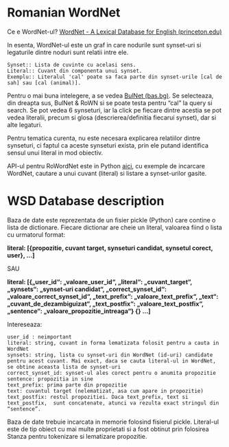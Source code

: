 # Romanian WordNet

Ce e WordNet-ul? [WordNet - A Lexical Database for English (princeton.edu)](https://wordnet.princeton.edu/)

 In esenta, WordNet-ul este un graf in care nodurile sunt synset-uri si legaturile dintre noduri sunt relatii intre ele.

    Synset:: Lista de cuvinte cu acelasi sens.
    Literal:: Cuvant din componenta unui synset.
    Exemplu:: Literalul 'cal' poate sa faca parte din synset-urile [cal de sah] sau [cal (animal)].

Pentru o mai buna intelegere, a se vedea [BulNet (bas.bg)](http://dcl.bas.bg/bulnet/). Se selecteaza, din dreapta sus, BulNet & RoWN si se poate testa pentru “cal” la query si search. Se pot vedea 6 synseturi, iar la click pe fiecare dintre acestia se pot vedea literalii, precum si glosa (descrierea/definitia fiecarui synset), dar si alte legaturi.

Pentru tematica curenta, nu este necesara explicarea relatiilor dintre synseturi, ci faptul ca aceste synseturi exista, prin ele putand identifica sensul unui literal in mod obiectiv.

API-ul pentru RoWordNet este in Python [aici](https://github.com/dumitrescustefan/RoWordNet), cu exemple de incarcare WordNet, cautare a unui cuvant (literal) si listare a synset-urilor gasite.

# WSD Database description

 Baza de date este reprezentata de un fisier pickle (Python) care contine o lista de dictionare. Fiecare dictionar are cheie un literal, valoarea fiind o lista cu urmatorul format:

**literal: [{propozitie, cuvant target, synseturi candidat, synsetul corect, user}, …]**

SAU

**literal: [{„user_id“: „valoare_user_id“, „literal“: „cuvant_target“, „synsets“: „synset-uri candidat“, „correct_synset_id“: „valoare_correct_synset_id“, „text_prefix“: „valoare_text_prefix“, „text“: „cuvant_de_dezambiguizat“, „text_postfix“: „valoare_text_postfix“, „sentence“: „valoare_propozitie_intreaga“} {} …]**

 Intereseaza:

    user_id : neimportant
    literal: string, cuvant in forma lematizata folosit pentru a cauta in WordNet
    synsets: string, lista cu synset-uri din WordNet (id-uri) candidate pentru acest cuvant. Mai exact, daca se cauta literal-ul in WordNet, se obtine aceasta lista de synset-uri
    correct_synset_id: synset-ul ales corect pentru o anumita propozitie
    sentence: propozitia in sine
    text_prefix: prima parte din propozitie
    text: cuvantul target (nelematizat, asa cum apare in propozitie)
    text_postfix: restul propozitiei. Daca text_prefix, text si text_postfix,  sunt concatenate, atunci va rezulta exact stringul din “sentence”.

Baza de date trebuie incarcata in memorie folosind fisierul pickle. Literal-ul este de tip obiect cu mai multe proprietati si a fost obtinut prin folosirea Stanza pentru tokenizare si lematizare propozitie. 
